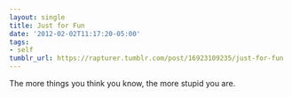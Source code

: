 ```yaml
---
layout: single
title: Just for Fun
date: '2012-02-02T11:17:20-05:00'
tags:
- self
tumblr_url: https://rapturer.tumblr.com/post/16923109235/just-for-fun
---
```

The more things you think you know, the more stupid you are.

